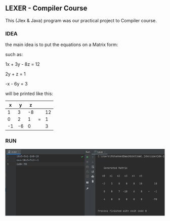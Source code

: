 ## LEXER - Compiler Course

This (Jlex & Java) program was our practical project to Compiler course.

### IDEA

the main idea is to put the equations on a Matrix form:

such as:

1x + 3y - 8z = 12

2y + z = 1

-x - 6y = 3

will be printed like this:

|x  |y   |z |    ||
|--- |--- |--- |--- |---
|1 |3 |-8 | |12
|0 |2 |1 |= |1
|-1 |-6 |0  | |3

### RUN

<img src="Run.png" width="1000">
